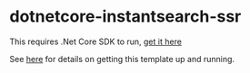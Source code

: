 # dotnetcore-instantsearch-ssr

This requires .Net Core SDK to run, [get it here](https://www.microsoft.com/net/download/core)

See [here](https://blogs.msdn.microsoft.com/webdev/2017/02/14/building-single-page-applications-on-asp-net-core-with-javascriptservices/) for details on getting this template up and running.
